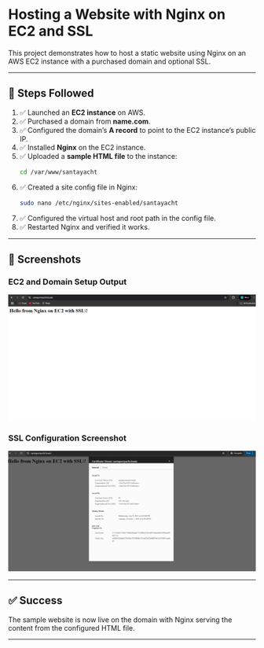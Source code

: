 
# Hosting a Website with Nginx on EC2 and SSL

This project demonstrates how to host a static website using Nginx on an AWS EC2 instance with a purchased domain and optional SSL.

---

## 🚀 Steps Followed

1. ✅ Launched an **EC2 instance** on AWS.
2. ✅ Purchased a domain from **name.com**.
3. ✅ Configured the domain’s **A record** to point to the EC2 instance’s public IP.
4. ✅ Installed **Nginx** on the EC2 instance.
5. ✅ Uploaded a **sample HTML file** to the instance:
    ```bash
    cd /var/www/santayacht
    ```
6. ✅ Created a site config file in Nginx:
    ```bash
    sudo nano /etc/nginx/sites-enabled/santayacht
    ```
7. ✅ Configured the virtual host and root path in the config file.
8. ✅ Restarted Nginx and verified it works.

---


## 📸 Screenshots

### EC2 and Domain Setup Output
![Output Screenshot](output.png)

### SSL Configuration Screenshot
![SSL Screenshot](ssl.png)

---

## ✅ Success

The sample website is now live on the domain with Nginx serving the content from the configured HTML file.

---

